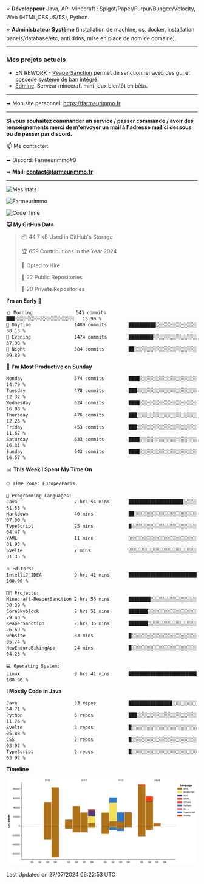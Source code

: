 ⭐ **Développeur** Java, API Minecraft : Spigot/Paper/Purpur/Bungee/Velocity, Web (HTML,CSS,JS/TS), Python.

⭐ **Administrateur Système** (installation de machine, os, docker, installation panels/database/etc, anti ddos, mise en place de nom de domaine).

---

### Mes projets actuels
- EN REWORK - [ReaperSanction](https://www.spigotmc.org/resources/reapersanction.89580/) permet de sanctionner avec des gui et possède système de ban intégré.
- [Edmine](https://edmine.net). Serveur minecraft mini-jeux bientôt en bêta.

---

➥ Mon site personnel: https://farmeurimmo.fr

---

**Si vous souhaitez commander un service / passer commande / avoir des renseignements merci de m'envoyer un mail à l'adresse mail ci dessous ou de passer par discord.**

📫 Me contacter:
 
   ➥ Discord: Farmeurimmo#0
   
   ➥ **Mail: contact@farmeurimmo.fr**

---

![Mes stats](https://github-readme-stats.farmeurimmo.fr/api?username=Farmeurimmo&count_private=true&show_icons=true&theme=radical)

<img src="https://komarev.com/ghpvc/?username=Farmeurimmo" alt="Farmeurimmo" />

<!--START_SECTION:waka-->
![Code Time](http://img.shields.io/badge/Code%20Time-1%2C436%20hrs%202%20mins-blue)

**🐱 My GitHub Data** 

> 📦 44.7 kB Used in GitHub's Storage 
 > 
> 🏆 659 Contributions in the Year 2024
 > 
> 💼 Opted to Hire
 > 
> 📜 22 Public Repositories 
 > 
> 🔑 20 Private Repositories 
 > 
**I'm an Early 🐤** 

```text
🌞 Morning                543 commits         ███░░░░░░░░░░░░░░░░░░░░░░   13.99 % 
🌆 Daytime                1480 commits        ██████████░░░░░░░░░░░░░░░   38.13 % 
🌃 Evening                1474 commits        █████████░░░░░░░░░░░░░░░░   37.98 % 
🌙 Night                  384 commits         ██░░░░░░░░░░░░░░░░░░░░░░░   09.89 % 
```
📅 **I'm Most Productive on Sunday** 

```text
Monday                   574 commits         ████░░░░░░░░░░░░░░░░░░░░░   14.79 % 
Tuesday                  478 commits         ███░░░░░░░░░░░░░░░░░░░░░░   12.32 % 
Wednesday                624 commits         ████░░░░░░░░░░░░░░░░░░░░░   16.08 % 
Thursday                 476 commits         ███░░░░░░░░░░░░░░░░░░░░░░   12.26 % 
Friday                   453 commits         ███░░░░░░░░░░░░░░░░░░░░░░   11.67 % 
Saturday                 633 commits         ████░░░░░░░░░░░░░░░░░░░░░   16.31 % 
Sunday                   643 commits         ████░░░░░░░░░░░░░░░░░░░░░   16.57 % 
```


📊 **This Week I Spent My Time On** 

```text
🕑︎ Time Zone: Europe/Paris

💬 Programming Languages: 
Java                     7 hrs 54 mins       ████████████████████░░░░░   81.55 % 
Markdown                 40 mins             ██░░░░░░░░░░░░░░░░░░░░░░░   07.00 % 
TypeScript               25 mins             █░░░░░░░░░░░░░░░░░░░░░░░░   04.47 % 
YAML                     11 mins             ░░░░░░░░░░░░░░░░░░░░░░░░░   01.93 % 
Svelte                   7 mins              ░░░░░░░░░░░░░░░░░░░░░░░░░   01.35 % 

🔥 Editors: 
IntelliJ IDEA            9 hrs 41 mins       █████████████████████████   100.00 % 

🐱‍💻 Projects: 
Minecraft-ReaperSanction 2 hrs 56 mins       ████████░░░░░░░░░░░░░░░░░   30.39 % 
CoreSkyblock             2 hrs 51 mins       ███████░░░░░░░░░░░░░░░░░░   29.40 % 
ReaperSanction           2 hrs 35 mins       ███████░░░░░░░░░░░░░░░░░░   26.69 % 
website                  33 mins             █░░░░░░░░░░░░░░░░░░░░░░░░   05.74 % 
NewEnduroBikingApp       24 mins             █░░░░░░░░░░░░░░░░░░░░░░░░   04.23 % 

💻 Operating System: 
Linux                    9 hrs 41 mins       █████████████████████████   100.00 % 
```

**I Mostly Code in Java** 

```text
Java                     33 repos            ████████████████░░░░░░░░░   64.71 % 
Python                   6 repos             ███░░░░░░░░░░░░░░░░░░░░░░   11.76 % 
Svelte                   3 repos             █░░░░░░░░░░░░░░░░░░░░░░░░   05.88 % 
CSS                      2 repos             █░░░░░░░░░░░░░░░░░░░░░░░░   03.92 % 
TypeScript               2 repos             █░░░░░░░░░░░░░░░░░░░░░░░░   03.92 % 
```



**Timeline**

![Lines of Code chart](https://raw.githubusercontent.com/Farmeurimmo/Farmeurimmo/main/assets/bar_graph.png)


 Last Updated on 27/07/2024 06:22:53 UTC
<!--END_SECTION:waka-->

